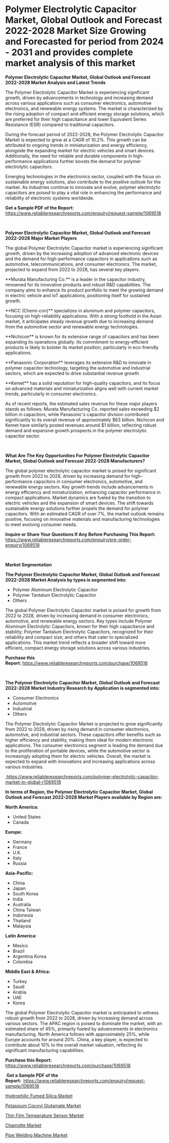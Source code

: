 <p><h1>Polymer Electrolytic Capacitor Market, Global Outlook and Forecast 2022-2028 Market Size Growing and Forecasted for period from 2024 - 2031 and provides complete market analysis of this market</h1></p><p><strong>Polymer Electrolytic Capacitor Market, Global Outlook and Forecast 2022-2028 Market Analysis and Latest Trends</strong></p>
<p><p>The Polymer Electrolytic Capacitor Market is experiencing significant growth, driven by advancements in technology and increasing demand across various applications such as consumer electronics, automotive electronics, and renewable energy systems. The market is characterized by the rising adoption of compact and efficient energy storage solutions, which are preferred for their high capacitance and lower Equivalent Series Resistance (ESR) compared to traditional capacitors.</p><p>During the forecast period of 2022-2028, the Polymer Electrolytic Capacitor Market is expected to grow at a CAGR of 10.2%. This growth can be attributed to ongoing trends in miniaturization and energy efficiency, alongside the expanding market for electric vehicles and smart devices. Additionally, the need for reliable and durable components in high-performance applications further boosts the demand for polymer electrolytic capacitors. </p><p>Emerging technologies in the electronics sector, coupled with the focus on sustainable energy solutions, also contribute to the positive outlook for the market. As industries continue to innovate and evolve, polymer electrolytic capacitors are poised to play a vital role in enhancing the performance and reliability of electronic systems worldwide.</p></p>
<p><strong>Get a Sample PDF of the Report:&nbsp;</strong> <a href="https://www.reliableresearchreports.com/enquiry/request-sample/1069518">https://www.reliableresearchreports.com/enquiry/request-sample/1069518</a></p>
<p>&nbsp;</p>
<p><strong>Polymer Electrolytic Capacitor Market, Global Outlook and Forecast 2022-2028 Major Market Players</strong></p>
<p><p>The global Polymer Electrolytic Capacitor market is experiencing significant growth, driven by the increasing adoption of advanced electronic devices and the demand for high-performance capacitors in applications such as automotive, telecommunications, and consumer electronics. The market, projected to expand from 2022 to 2028, has several key players.</p><p>**Murata Manufacturing Co.** is a leader in the capacitor industry, renowned for its innovative products and robust R&D capabilities. The company aims to enhance its product portfolio to meet the growing demand in electric vehicle and IoT applications, positioning itself for sustained growth.</p><p>**NCC (Chemi-con)** specializes in aluminum and polymer capacitors, focusing on high-reliability applications. With a strong foothold in the Asian market, it anticipates steady revenue growth due to increasing demand from the automotive sector and renewable energy technologies.</p><p>**Nichicon** is known for its extensive range of capacitors and has been expanding its operations globally. Its commitment to energy-efficient products is likely to bolster its market position, particularly in eco-friendly applications.</p><p>**Panasonic Corporation** leverages its extensive R&D to innovate in polymer capacitor technology, targeting the automotive and industrial sectors, which are expected to drive substantial revenue growth.</p><p>**Kemet** has a solid reputation for high-quality capacitors, and its focus on advanced materials and miniaturization aligns well with current market trends, particularly in consumer electronics.</p><p>As of recent reports, the estimated sales revenue for these major players stands as follows: Murata Manufacturing Co. reported sales exceeding $2 billion in capacitors, while Panasonic's capacitor division contributed significantly to its overall revenue of approximately $63 billion. Nichicon and Kemet have similarly posted revenues around $1 billion, reflecting robust demand and expansive growth prospects in the polymer electrolytic capacitor sector.</p></p>
<p>&nbsp;</p>
<p><strong>What Are The Key Opportunities For Polymer Electrolytic Capacitor Market, Global Outlook and Forecast 2022-2028 Manufacturers?</strong></p>
<p><p>The global polymer electrolytic capacitor market is poised for significant growth from 2022 to 2028, driven by increasing demand for high-performance capacitors in consumer electronics, automotive, and renewable energy sectors. Key growth trends include advancements in energy efficiency and miniaturization, enhancing capacitor performance in compact applications. Market dynamics are fueled by the transition to electric vehicles and the expansion of smart devices. The shift towards sustainable energy solutions further propels the demand for polymer capacitors. With an estimated CAGR of over 7%, the market outlook remains positive, focusing on innovative materials and manufacturing technologies to meet evolving consumer needs.</p></p>
<p><strong>Inquire or Share Your Questions If Any Before Purchasing This Report:</strong> <a href="https://www.reliableresearchreports.com/enquiry/pre-order-enquiry/1069518">https://www.reliableresearchreports.com/enquiry/pre-order-enquiry/1069518</a></p>
<p>&nbsp;</p>
<p><strong>Market Segmentation</strong></p>
<p><strong>The Polymer Electrolytic Capacitor Market, Global Outlook and Forecast 2022-2028 Market Analysis by types is segmented into:</strong></p>
<p><ul><li>Polymer Aluminum Electrolytic Capacitor</li><li>Polymer Tantalum Electrolytic Capacitor</li><li>Others</li></ul></p>
<p><p>The global Polymer Electrolytic Capacitor market is poised for growth from 2022 to 2028, driven by increasing demand in consumer electronics, automotive, and renewable energy sectors. Key types include Polymer Aluminum Electrolytic Capacitors, known for their high capacitance and stability; Polymer Tantalum Electrolytic Capacitors, recognized for their reliability and compact size; and others that cater to specialized applications. This market trend reflects a broader shift toward more efficient, compact energy storage solutions across various industries.</p></p>
<p><strong>Purchase this Report:&nbsp;</strong><a href="https://www.reliableresearchreports.com/purchase/1069518">https://www.reliableresearchreports.com/purchase/1069518</a></p>
<p>&nbsp;</p>
<p><strong>The Polymer Electrolytic Capacitor Market, Global Outlook and Forecast 2022-2028 Market Industry Research by Application is segmented into:</strong></p>
<p><ul><li>Consumer Electronics</li><li>Automotive</li><li>Industrial</li><li>Others</li></ul></p>
<p><p>The Polymer Electrolytic Capacitor Market is projected to grow significantly from 2022 to 2028, driven by rising demand in consumer electronics, automotive, and industrial sectors. These capacitors offer benefits such as higher efficiency and stability, making them ideal for modern electronic applications. The consumer electronics segment is leading the demand due to the proliferation of portable devices, while the automotive sector is increasingly adopting them for electric vehicles. Overall, the market is expected to expand with innovations and increasing applications across various industries.</p></p>
<p><a href="https://www.reliableresearchreports.com/polymer-electrolytic-capacitor-market-in-global-r1069518">&nbsp;https://www.reliableresearchreports.com/polymer-electrolytic-capacitor-market-in-global-r1069518</a></p>
<p><strong>In terms of Region, the Polymer Electrolytic Capacitor Market, Global Outlook and Forecast 2022-2028 Market Players available by Region are:</strong></p>
<p>
    <p> <strong> North America: </strong>
        <ul>
            <li>United States</li>
            <li>Canada</li>
        </ul>
        </p> 
    <p> <strong> Europe: </strong>
        <ul>
            <li>Germany</li>
            <li>France</li>
            <li>U.K.</li>
            <li>Italy</li>
            <li>Russia</li>
        </ul>
        </p> 
    <p> <strong> Asia-Pacific: </strong>
        <ul>
            <li>China</li>
            <li>Japan</li>
            <li>South Korea</li>
            <li>India</li>
            <li>Australia</li>
            <li>China Taiwan</li>
            <li>Indonesia</li>
            <li>Thailand</li>
            <li>Malaysia</li>
        </ul>
        </p> 
    <p> <strong> Latin America: </strong>
        <ul>
            <li>Mexico</li>
            <li>Brazil</li>
            <li>Argentina Korea</li>
            <li>Colombia</li>
        </ul>
        </p> 
    <p> <strong> Middle East & Africa: </strong>
        <ul>
            <li>Turkey</li>
            <li>Saudi</li>
            <li>Arabia</li>
            <li>UAE</li>
            <li>Korea</li>
        </ul>
    </p>
    </p>
<p><p>The global Polymer Electrolytic Capacitor market is anticipated to witness robust growth from 2022 to 2028, driven by increasing demand across various sectors. The APAC region is poised to dominate the market, with an estimated share of 45%, primarily fueled by advancements in electronics manufacturing. North America follows with approximately 25%, while Europe accounts for around 20%. China, a key player, is expected to contribute about 10% to the overall market valuation, reflecting its significant manufacturing capabilities.</p></p>
<p><strong>Purchase this Report: </strong><a href="https://www.reliableresearchreports.com/purchase/1069518">https://www.reliableresearchreports.com/purchase/1069518</a></p>
<p>&nbsp;<strong>Get a Sample PDF of the Report:&nbsp;&nbsp;</strong><a href="https://www.reliableresearchreports.com/enquiry/request-sample/1069518">https://www.reliableresearchreports.com/enquiry/request-sample/1069518</a></p>
<p><strong></strong></p>
<p><p><a href="https://medium.com/@sheetal.reportprime/the-hydrophilic-fumed-silica-market-industry-provides-a-comprehensive-and-current-analysis-of-the-1b111fe2c332">Hydrophilic Fumed Silica Market</a></p><p><a href="https://issuu.com/reportprime-2/docs/potassium-cocoyl-glutamate-market-s_5f03768d8c0c75">Potassium Cocoyl Glutamate Market</a></p><p><a href="https://www.linkedin.com/pulse/global-thin-film-temperature-sensor-market-trends-innovations-bfmhf?trackingId=bCOA78qrT4ajuv2j0SAHYA%3D%3D">Thin Film Temperature Sensor Market</a></p><p><a href="https://issuu.com/reportprime-2/docs/chamotte-market-size-2030.pptx_9bc51992145739">Chamotte Market</a></p><p><a href="https://www.linkedin.com/pulse/global-pipe-welding-machine-industry-research-report-competitive-d7mhf?trackingId=tIfH3jYbRy6EUXcXvtZUFw%3D%3D">Pipe Welding Machine Market</a></p></p>